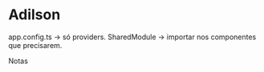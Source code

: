 # Adilson
app.config.ts → só providers.
SharedModule → importar nos componentes que precisarem.

Notas
